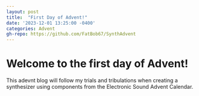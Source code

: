 ```yaml
---
layout: post
title:  "First Day of Advent!"
date: '2023-12-01 13:25:00 -0400'
categories: Advent
gh-repo: https://github.com/FatBob67/SynthAdvent
---
```


# Welcome to the first day of Advent!
This adevnt blog will follow my trials and tribulations when creating a synthesizer using components from the Electronic Sound Advent Calendar.